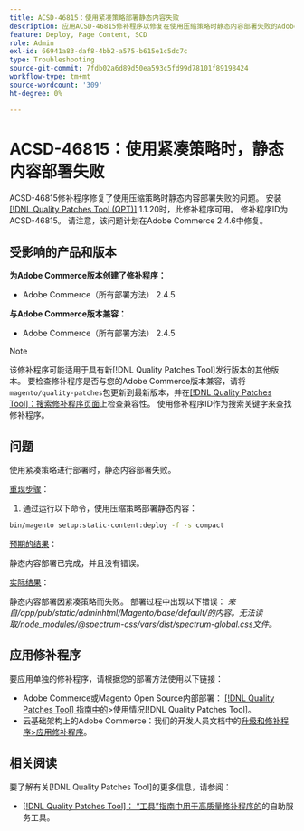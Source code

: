 ```yaml
---
title: ACSD-46815：使用紧凑策略部署静态内容失败
description: 应用ACSD-46815修补程序以修复在使用压缩策略时静态内容部署失败的Adobe Commerce问题。
feature: Deploy, Page Content, SCD
role: Admin
exl-id: 66941a83-daf8-4bb2-a575-b615e1c5dc7c
type: Troubleshooting
source-git-commit: 7fdb02a6d89d50ea593c5fd99d78101f89198424
workflow-type: tm+mt
source-wordcount: '309'
ht-degree: 0%

---
```


# ACSD-46815：使用紧凑策略时，静态内容部署失败

ACSD-46815修补程序修复了使用压缩策略时静态内容部署失败的问题。 安装[[!DNL Quality Patches Tool (QPT)]](https://support.magento.com/hc/en-us/articles/360047139492) 1.1.20时，此修补程序可用。 修补程序ID为ACSD-46815。 请注意，该问题计划在Adobe Commerce 2.4.6中修复。

## 受影响的产品和版本

**为Adobe Commerce版本创建了修补程序：**

* Adobe Commerce（所有部署方法） 2.4.5

**与Adobe Commerce版本兼容：**

* Adobe Commerce（所有部署方法） 2.4.5

>[!NOTE]
>
>该修补程序可能适用于具有新[!DNL Quality Patches Tool]发行版本的其他版本。 要检查修补程序是否与您的Adobe Commerce版本兼容，请将`magento/quality-patches`包更新到最新版本，并在[[!DNL Quality Patches Tool]：搜索修补程序页面](https://experienceleague.adobe.com/tools/commerce-quality-patches/index.html?lang=zh-Hans)上检查兼容性。 使用修补程序ID作为搜索关键字来查找修补程序。

## 问题

使用紧凑策略进行部署时，静态内容部署失败。

<u>重现步骤</u>：

1. 通过运行以下命令，使用压缩策略部署静态内容：

```bash
bin/magento setup:static-content:deploy -f -s compact
```

<u>预期的结果</u>：

静态内容部署已完成，并且没有错误。

<u>实际结果</u>：

静态内容部署因紧凑策略而失败。 部署过程中出现以下错误： *来自/app/pub/static/adminhtml/Magento/base/default/的内容。无法读取/node_modules/@spectrum-css/vars/dist/spectrum-global.css文件。*

## 应用修补程序

要应用单独的修补程序，请根据您的部署方法使用以下链接：

* Adobe Commerce或Magento Open Source内部部署： [[!DNL Quality Patches Tool] 指南中的](/help/tools/quality-patches-tool/usage.md)>使用情况[!DNL Quality Patches Tool]。
* 云基础架构上的Adobe Commerce：我们的开发人员文档中的[升级和修补程序>应用修补程序](https://experienceleague.adobe.com/docs/commerce-cloud-service/user-guide/develop/upgrade/apply-patches.html?lang=zh-Hans)。

## 相关阅读

要了解有关[!DNL Quality Patches Tool]的更多信息，请参阅：

* [[!DNL Quality Patches Tool]： “工具”指南中用于高质量修补程序的](/help/tools/quality-patches-tool/quality-patches-tool-to-self-serve-quality-patches.md)的自助服务工具。

